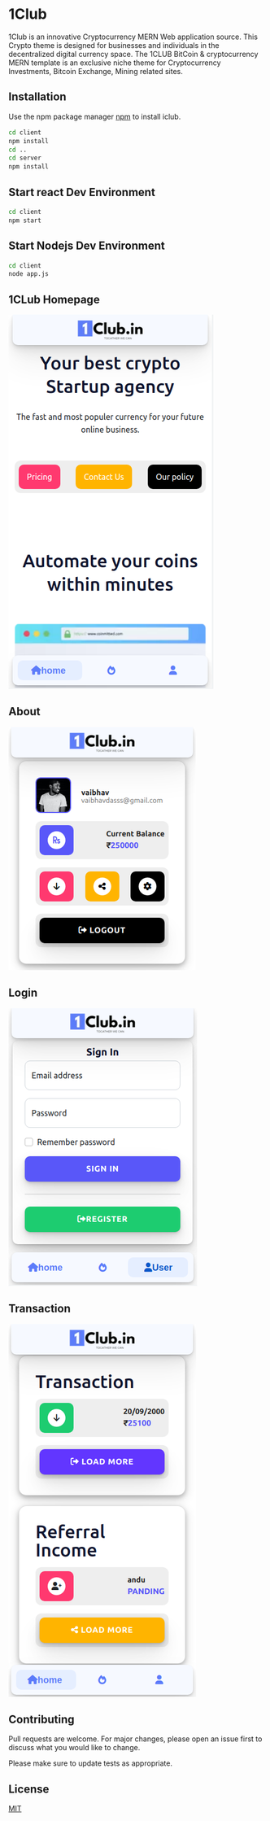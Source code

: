 # 1Club

1Club is an innovative Cryptocurrency MERN Web application source. This Crypto theme is designed for businesses and individuals in the decentralized digital currency space. The 1CLUB BitCoin & cryptocurrency MERN template is an exclusive niche theme for Cryptocurrency Investments, Bitcoin Exchange, Mining related sites.

## Installation

Use the npm package manager [npm](https://docs.npmjs.com/downloading-and-installing-node-js-and-npm) to install iclub.

```bash
cd client
npm install
cd ..
cd server 
npm install
```

## Start react Dev Environment

```bash
cd client 
npm start
```
## Start Nodejs Dev Environment 

```bash
cd client 
node app.js
```
## 1CLub Homepage
![alt text](./2.png)


## About
![alt text](./3.png)


## Login
![alt text](./5.png)


## Transaction
![alt text](./4.png)


## Contributing
Pull requests are welcome. For major changes, please open an issue first to discuss what you would like to change.

Please make sure to update tests as appropriate.

## License
[MIT](https://choosealicense.com/licenses/mit/)
